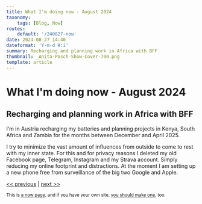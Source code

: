 ```yaml
---
title: What I'm doing now - August 2024
taxonomy:
    tags: [Blog, Now]
routes:
    default: '/240827-now'
date: 2024-08-27 14:40
dateformat: 'Y-m-d H:i'
summary: Recharging and planning work in Africa with BFF
thumbnail: _Anita-Posch-Show-Cover-700.png
template: article
---
```


# What I'm doing now - August 2024

## Recharging and planning work in Africa with BFF

I‘m in Austria recharging my batteries and planning projects in Kenya, South Africa and Zambia for the months between December and April 2025.

I try to minimize the vast amount of influences from outside to come to rest with my inner state. For this and for privacy reasons I deleted my old Facebook page, Telegram, Instagram and my Strava account. Simply reducing my online footprint and distractions. At the moment I am setting up a new phone free from surveillance of the big two Google and Apple. 

[<< previous](/240313-now) | [next >>](/241011-now)

<small>This is [a now page](https://nownownow.com/about), and if you have your own site, [you should make one](https://nownownow.com/about), too.</small>